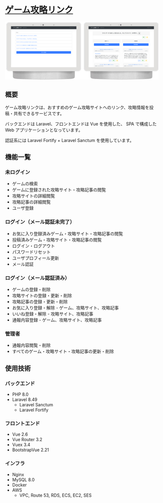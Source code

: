 # [ゲーム攻略リンク](https://game-guide-links.com/)

![image](./disp.png)

## 概要

ゲーム攻略リンクは、おすすめのゲーム攻略サイトへのリンク、攻略情報を投稿・共有できるサービスです。

バックエンドは Laravel、フロントエンドは Vue を使用した、 SPA で構成した Web アプリケーションとなっています。

認証系には Laravel Fortify + Laravel Sanctum を使用しています。

## 機能一覧

### 未ログイン

- ゲームの検索
- ゲームに登録された攻略サイト・攻略記事の閲覧
- 攻略サイトの詳細閲覧
- 攻略記事の詳細閲覧
- ユーザ登録

### ログイン（メール認証未完了）

- お気に入り登録済みゲーム・攻略サイト・攻略記事の閲覧
- 投稿済みゲーム・攻略サイト・攻略記事の閲覧
- ログイン・ログアウト
- パスワードリセット
- ユーザプロフィール更新
- メール認証

### ログイン（メール認証済み）

- ゲームの登録・削除
- 攻略サイトの登録・更新・削除
- 攻略記事の登録・更新・削除
- お気に入り登録・解除 - ゲーム、攻略サイト、攻略記事
- いいね登録・解除 - 攻略サイト、攻略記事
- 通報内容登録 - ゲーム、攻略サイト、攻略記事

### 管理者

- 通報内容閲覧・削除
- すべてのゲーム・攻略サイト・攻略記事の更新・削除

## 使用技術

### バックエンド

- PHP 8.0
- Laravel 8.49
  - Laravel Sanctum
  - Laravel Fortify

### フロントエンド

- Vue 2.6
- Vue Router 3.2
- Vuex 3.4
- BootstrapVue 2.21

### インフラ

- Nginx
- MySQL 8.0
- Docker
- AWS
  - VPC, Route 53, RDS, ECS, EC2, SES
